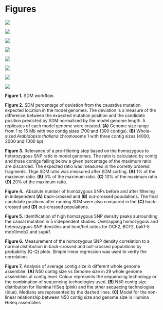 Figures
===

![](Fig1/work.png)

![](Fig2/fig2)

![](Fig3/ratios.png)

![](Fig4/snp_dens.png)

![](Fig5/back.png)

![](Fig5/out.png)

![](Fig6/qqplots.png)

![](Fig7/contigs.png)




**Figure 1.** SDM workflow. 

**Figure 2.** SDM percentage of deviation from the causative mutation expected location in the model genomes. The deviation is a measure of the difference between the expected mutation position and the candidate position predicted by SDM normalised by the model genome length. 5 replicates of each model genome were created. **(A)** Genome size range from 1 to 15 Mb with two contig sizes (700  and 1300 contigs). **(B)** Whole-sized *Arabidopsis thaliana* chromosome 1 with three contig sizes (4000, 2000 and 1000 bp)

**Figure 3.** Relevance of a pre-filtering step based on the homozygous to heterozygous SNP ratio in model genomes. The ratio is calculated by contig and those contigs falling below a given percentage of the maximum ratio are discarded. The expected ratio was measured in the corretly ordered fragments. Thge SDM ratio was measured after SDM sorting. **(A)**  1% of the maximum ratio. **(B)** 5% of the maximum ratio. **(C)** 10% of the maximum ratio. **(D)** 20% of the maximum ratio.

**Figure 4.**. Absolute number of homozygous SNPs before and after filtering in independent **(A)** back-crossed and **(B)** out-crossed populations. The final candidate positions after running SDM were also compared in the **(C)** back-crossed and **(D)** out-crossed populations.

**Figure 5.** Identification of high homozygous SNP density peaks surrounding the causal mutation in 5 independent studies. Overlapping homozygous and heterozygous SNP densities and hom/het ratios for OCF2, BCF2, bak1-5 mob1/mob2 and sup#1.

**Figure 6.** Measurement of the homozygous SNP density correlation to a normal distribution in back-crossed and out-crossed populations by probability (Q-Q) plots. Simple linear regression was used to verify the correlation.
 
**Figure 7.** Analysis of average contig size in different whole genome assemblie. **(A)** N50 contig size vs Genome size in 29 whole genome assemblies at contig level. Colour represents the sequencing technology or the combination of sequencing technologies used.  **(B)** N50 contig size distribution for Illumina HiSeq (pink) and the other sequecing technologies (blue). Medians are represented by the dashed lines. **(C)** Model for the non-linear relationship between N50 contig size and genome size in Illumina HiSeq assemblies







